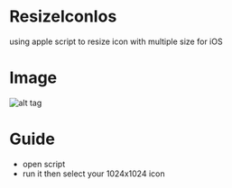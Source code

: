 # ResizeIconIos
using apple script to resize icon with multiple size for iOS 

# Image
![alt tag](https://raw.github.com/tranthanhvu/ResizeIconIos/blob/master/Images/AppleScript.png)

# Guide
- open script
- run it then select your 1024x1024 icon
